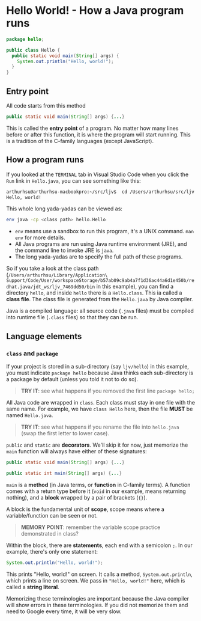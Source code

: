 # Hello World! - How a Java program runs

```java
package hello;

public class Hello {
  public static void main(String[] args) {
    System.out.println("Hello, world!");
  }
}
```

## Entry point

All code starts from this method

```java
public static void main(String[] args) {...}
```

This is called the **entry point** of a program. No matter how many lines before or after this function, it is where the program will start running. This is a tradition of the C-family languages (except JavaScript).

## How a program runs

If you looked at the `TERMINAL` tab in Visual Studio Code when you click the `Run` link in `Hello.java`, you can see something like this:

```bash
arthurhsu@arthurhsu-macbookpro:~/src/ljv$  cd /Users/arthurhsu/src/ljv ; /usr/bin/env /opt/homebrew/Cellar/openjdk/18.0.2/libexec/openjdk.jdk/Contents/Home/bin/java -XX:+ShowCodeDetailsInExceptionMessages -cp /Users/arthurhsu/Library/Application\ Support/Code/User/workspaceStorage/b57ab09c9ab4a7f1d36ac44a6d1e450b/redhat.java/jdt_ws/ljv_7469dd50/bin hello.Hello 
Hello, world!
```

This whole long yada-yadas can be viewed as:

```bash
env java -cp <class path> hello.Hello
```

* `env` means use a sandbox to run this program, it's a UNIX command.
  `man env` for more details.
* All Java programs are run using Java runtime environment (JRE), and the
  command line to invoke JRE is `java`.
* The long yada-yadas are to specify the full path of these programs.

So if you take a look at the class path (`/Users/arthurhsu/Library/Application\ Support/Code/User/workspaceStorage/b57ab09c9ab4a7f1d36ac44a6d1e450b/redhat.java/jdt_ws/ljv_7469dd50/bin`
in this example), you can find a directory `hello`, and inside `hello` there is a `Hello.class`. This ia called a
**class file**. The class file is generated from the `Hello.java` by Java compiler.

Java is a compiled language: all source code (`.java` files) must be compiled into runtime file (`.class` files) so
that they can be run.

## Language elements

### `class` and `package`

If your project is stored in a sub-directory (say `ljv/hello`) in this example, you must indicate `package hello`
because Java thinks each sub-directory is a package by default (unless you told it not to do so).

> **TRY IT**: see what happens if you removed the first line `package hello;`

All Java code are wrapped in `class`. Each class must stay in one file with the same name. For example, we have
`class Hello` here, then the file **MUST** be named `Hello.java`.

> **TRY IT**: see what happens if you rename the file into `hello.java` (swap the first letter to lower case).

`public` and `static` are **decorators**. We'll skip it for now, just memorize the `main` function will always have
either of these signatures:

```java
public static void main(String[] args) {...}
```
```java
public static int main(String[] args) {...}
```

`main` is a **method** (in Java terms, or **function** in C-family terms). A function comes with a return type before
it (`void` in our example, means returning nothing), and a **block** wrapped by a pair of brackets (`{}`).

A block is the fundamental unit of **scope**, scope means where a variable/function can be seen or not.

> **MEMORY POINT**: remember the variable scope practice demonstrated in class?

Within the block, there are **statements**, each end with a semicolon `;`. In our example, there's only one statement:

```java
System.out.println("Hello, world!");
```

This prints "Hello, world!" on screen. It calls a method, `System.out.println`, which prints a line on screen.
We pass in `"Hello, world!"` here, which is called a **string literal**.

Memorizing these terminologies are important because the Java compiler will show errors in these terminologies. If you
did not memorize them and need to Google every time, it will be very slow.